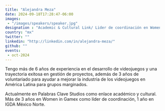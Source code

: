 ```yaml
---
title: "Alejandra Meza"
date: 2024-09-18T17:28:47-06:00
images: 
 - "/images/speakers/speaker.jpg"
designation : "Academic & Cultural Link/ Lider de coordinación en Women in Gamex"
country: "mx"
twitter: ""
linkedin: "http://linkedin.com/in/alejandra-meza/"
github: ""
events: 
 - oct-2024
---
```


Tengo más de 6 años de experiencia en el desarrollo de videojuegos y una trayectoria exitosa en gestión de proyectos, además de 3 años de voluntariado para ayudar a mejorar la industria de los videojuegos en América Latina para grupos marginados.

Actualmente en Palabras Clave Studios como enlace académico y cultural. Más de 3 años en Women in Gamex como líder de coordinación, 1 año en IGDA México Norte.

